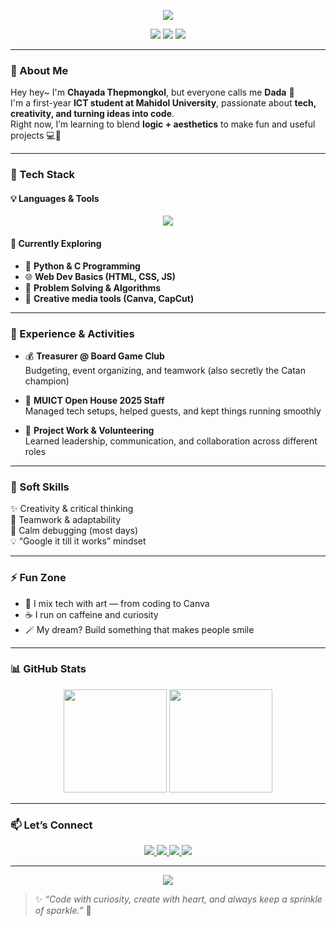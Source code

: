 <!-- Banner Section -->
<p align="center">
  <img src="https://capsule-render.vercel.app/api?type=waving&color=0:2a1b97,50:b25fff,100:ff40cb&height=200&section=header&text=Hi%20I'm%20Dada!🌸&fontSize=45&fontAlignY=35&fontColor=ffffff&desc=Creative%20Coder%20|%20ICT%20Student%20|%20Tech%20Dreamer&descAlignY=55&descAlign=50" />
</p>

<!-- Badges -->
<p align="center">
  <img src="https://img.shields.io/badge/💻-ICT%20Student-1a29be?style=flat-square" />
  <img src="https://img.shields.io/badge/🎨-Creative%20Thinker-b25fff?style=flat-square" />
  <img src="https://img.shields.io/badge/☕-Fueled%20by%20Caffeine-FF9DE6?style=flat-square" />
</p>

---

### 🌈 About Me  
Hey hey~ I'm **Chayada Thepmongkol**, but everyone calls me **Dada** 💫  
I'm a first-year **ICT student at Mahidol University**, passionate about **tech, creativity, and turning ideas into code**.  
Right now, I’m learning to blend **logic + aesthetics** to make fun and useful projects 💻🎨  

---

### 🚀 Tech Stack  
#### 💡 Languages & Tools  
<p align="center">
  <img src="https://skillicons.dev/icons?i=python,c,vscode,illustrator,github" />
</p>

#### 🌱 Currently Exploring  
- 🐍 **Python & C Programming**  
- 🌐 **Web Dev Basics (HTML, CSS, JS)**  
- 🧩 **Problem Solving & Algorithms**  
- 🎥 **Creative media tools (Canva, CapCut)**  

---

### 💼 Experience & Activities  
- 💰 **Treasurer @ Board Game Club**  
  Budgeting, event organizing, and teamwork (also secretly the Catan champion)  

- 🏫 **MUICT Open House 2025 Staff**  
  Managed tech setups, helped guests, and kept things running smoothly

- 🧠 **Project Work & Volunteering**  
  Learned leadership, communication, and collaboration across different roles  

---

### 💬 Soft Skills  
✨ Creativity & critical thinking  
🤝 Teamwork & adaptability  
🧘 Calm debugging (most days)  
💡 “Google it till it works” mindset  

---

### ⚡ Fun Zone  
- 🎨 I mix tech with art — from coding to Canva  
- ☕ I run on caffeine and curiosity  
- 🪄 My dream? Build something that makes people smile  

---

### 📊 GitHub Stats  
<p align="center">
  <img src="https://github-readme-stats.vercel.app/api?username=gonnasleep29&show_icons=true&theme=radical&hide_border=true" height="165" />
  <img src="https://streak-stats.demolab.com?user=gonnasleep29&theme=radical&hide_border=true" height="165" />
</p>

---

### 📫 Let’s Connect  
<!-- <p align="center">
  <a href="mailto:Chayada.dada2549@gmail.com">
    <img src="https://img.shields.io/badge/Email-Chayada.dada2549%40gmail.com-50aaff?style=for-the-badge&logo=gmail&logoColor=white"/>
  </a>
  <a href="https://github.com/gonnasleep29">
    <img src="https://img.shields.io/badge/GitHub-Dada-ff76c9?style=for-the-badge&logo=github"/>
  </a>
<a href="https://drive.google.com/file/d/1-J0o4TiqffV32jhNP9wciZWyb1FbV9gy/view?usp=drivesdk" target="_blank">
    <img src="https://img.shields.io/badge/Resume-ff5885?style=for-the-badge&logo=adobeacrobatreader&logoColor=white"/>
  </a>
  <a href="www.linkedin.com/in/chayadathep" target="_blank">
    <img src="https://img.shields.io/badge/LinkedIn-ff5885?style=for-the-badge&logo=adobeacrobatreader&logoColor=white"/>
  </a>
</p> -->

<p align="center">
  <a href="mailto:Chayada.dada2549@gmail.com" target="_blank">
    <img src="https://img.shields.io/badge/✉️_Email-b5d8ff?style=for-the-badge&logo=gmail&logoColor=white" />
  </a>
  <a href="https://github.com/gonnasleep29" target="_blank">
    <img src="https://img.shields.io/badge/💻_GitHub-f7b0d6?style=for-the-badge&logo=github&logoColor=white" />
  </a>
  <a href="https://drive.google.com/file/d/1-J0o4TiqffV32jhNP9wciZWyb1FbV9gy/view?usp=drivesdk" target="_blank">
    <img src="https://img.shields.io/badge/📄_Resume-fdaed8?style=for-the-badge&logo=adobeacrobatreader&logoColor=white" />
  </a>
  <a href="https://www.linkedin.com/in/chayadathep" target="_blank">
    <img src="https://img.shields.io/badge/🔗_LinkedIn-c9b6ff?style=for-the-badge&logo=linkedin&logoColor=white" />
  </a>
</p>


---

<p align="center">
  <img src="https://capsule-render.vercel.app/api?type=waving&color=0:ffe25f,50:ff820c,100:ff368a&height=120&section=footer" />
</p>

> ✨ *“Code with curiosity, create with heart, and always keep a sprinkle of sparkle.”* 🌷
